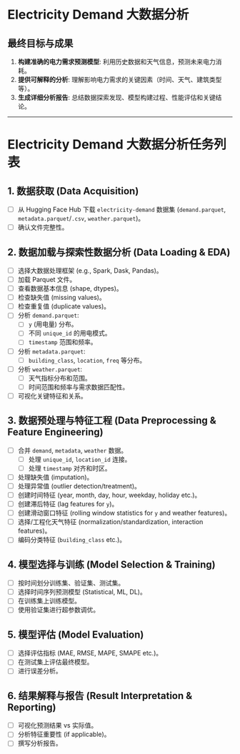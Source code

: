 # Electricity Demand 大数据分析

## 最终目标与成果

1.  **构建准确的电力需求预测模型**: 利用历史数据和天气信息，预测未来电力消耗。
2.  **提供可解释的分析**: 理解影响电力需求的关键因素（时间、天气、建筑类型等）。
3.  **生成详细分析报告**: 总结数据探索发现、模型构建过程、性能评估和关键结论。

---

# Electricity Demand 大数据分析任务列表

## 1. 数据获取 (Data Acquisition)
- [ ] 从 Hugging Face Hub 下载 `electricity-demand` 数据集 (`demand.parquet`, `metadata.parquet`/`.csv`, `weather.parquet`)。
- [ ] 确认文件完整性。

## 2. 数据加载与探索性数据分析 (Data Loading & EDA)
- [ ] 选择大数据处理框架 (e.g., Spark, Dask, Pandas)。
- [ ] 加载 Parquet 文件。
- [ ] 查看数据基本信息 (shape, dtypes)。
- [ ] 检查缺失值 (missing values)。
- [ ] 检查重复值 (duplicate values)。
- [ ] 分析 `demand.parquet`:
    - [ ] `y` (用电量) 分布。
    - [ ] 不同 `unique_id` 的用电模式。
    - [ ] `timestamp` 范围和频率。
- [ ] 分析 `metadata.parquet`:
    - [ ] `building_class`, `location`, `freq` 等分布。
- [ ] 分析 `weather.parquet`:
    - [ ] 天气指标分布和范围。
    - [ ] 时间范围和频率与需求数据匹配性。
- [ ] 可视化关键特征和关系。

## 3. 数据预处理与特征工程 (Data Preprocessing & Feature Engineering)
- [ ] 合并 `demand`, `metadata`, `weather` 数据。
    - [ ] 处理 `unique_id`, `location_id` 连接。
    - [ ] 处理 `timestamp` 对齐和时区。
- [ ] 处理缺失值 (imputation)。
- [ ] 处理异常值 (outlier detection/treatment)。
- [ ] 创建时间特征 (year, month, day, hour, weekday, holiday etc.)。
- [ ] 创建滞后特征 (lag features for `y`)。
- [ ] 创建滑动窗口特征 (rolling window statistics for `y` and weather features)。
- [ ] 选择/工程化天气特征 (normalization/standardization, interaction features)。
- [ ] 编码分类特征 (`building_class` etc.)。

## 4. 模型选择与训练 (Model Selection & Training)
- [ ] 按时间划分训练集、验证集、测试集。
- [ ] 选择时间序列预测模型 (Statistical, ML, DL)。
- [ ] 在训练集上训练模型。
- [ ] 使用验证集进行超参数调优。

## 5. 模型评估 (Model Evaluation)
- [ ] 选择评估指标 (MAE, RMSE, MAPE, SMAPE etc.)。
- [ ] 在测试集上评估最终模型。
- [ ] 进行误差分析。

## 6. 结果解释与报告 (Result Interpretation & Reporting)
- [ ] 可视化预测结果 vs 实际值。
- [ ] 分析特征重要性 (if applicable)。
- [ ] 撰写分析报告。